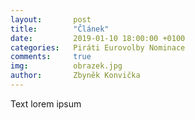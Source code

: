 ```yaml
---
layout:       post
title:        "Článek"
date:         2019-01-10 18:00:00 +0100
categories:   Piráti Eurovolby Nominace
comments:     true
img:          obrazek.jpg
author:       Zbyněk Konvička
---
```


Text lorem ipsum 

